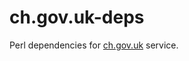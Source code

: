 # ch.gov.uk-deps

Perl dependencies for [ch.gov.uk](https://github.com/companieshouse/ch.gov.uk) service.

